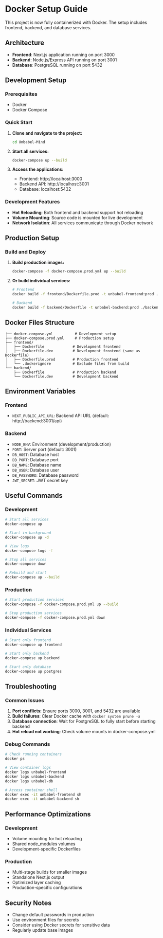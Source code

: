# Docker Setup Guide

This project is now fully containerized with Docker. The setup includes frontend, backend, and database services.

## Architecture

- **Frontend**: Next.js application running on port 3000
- **Backend**: Node.js/Express API running on port 3001
- **Database**: PostgreSQL running on port 5432

## Development Setup

### Prerequisites
- Docker
- Docker Compose

### Quick Start

1. **Clone and navigate to the project:**
   ```bash
   cd Unbabel-Mind
   ```

2. **Start all services:**
   ```bash
   docker-compose up --build
   ```

3. **Access the applications:**
   - Frontend: http://localhost:3000
   - Backend API: http://localhost:3001
   - Database: localhost:5432

### Development Features

- **Hot Reloading**: Both frontend and backend support hot reloading
- **Volume Mounting**: Source code is mounted for live development
- **Network Isolation**: All services communicate through Docker network

## Production Setup

### Build and Deploy

1. **Build production images:**
   ```bash
   docker-compose -f docker-compose.prod.yml up --build
   ```

2. **Or build individual services:**
   ```bash
   # Frontend
   docker build -f frontend/Dockerfile.prod -t unbabel-frontend:prod ./frontend
   
   # Backend
   docker build -f backend/Dockerfile -t unbabel-backend:prod ./backend
   ```

## Docker Files Structure

```
├── docker-compose.yml          # Development setup
├── docker-compose.prod.yml     # Production setup
├── frontend/
│   ├── Dockerfile             # Development frontend
│   ├── Dockerfile.dev         # Development frontend (same as Dockerfile)
│   ├── Dockerfile.prod        # Production frontend
│   └── .dockerignore          # Exclude files from build
└── backend/
    ├── Dockerfile             # Production backend
    └── Dockerfile.dev         # Development backend
```

## Environment Variables

### Frontend
- `NEXT_PUBLIC_API_URL`: Backend API URL (default: http://backend:3001/api)

### Backend
- `NODE_ENV`: Environment (development/production)
- `PORT`: Server port (default: 3001)
- `DB_HOST`: Database host
- `DB_PORT`: Database port
- `DB_NAME`: Database name
- `DB_USER`: Database user
- `DB_PASSWORD`: Database password
- `JWT_SECRET`: JWT secret key

## Useful Commands

### Development
```bash
# Start all services
docker-compose up

# Start in background
docker-compose up -d

# View logs
docker-compose logs -f

# Stop all services
docker-compose down

# Rebuild and start
docker-compose up --build
```

### Production
```bash
# Start production services
docker-compose -f docker-compose.prod.yml up --build

# Stop production services
docker-compose -f docker-compose.prod.yml down
```

### Individual Services
```bash
# Start only frontend
docker-compose up frontend

# Start only backend
docker-compose up backend

# Start only database
docker-compose up postgres
```

## Troubleshooting

### Common Issues

1. **Port conflicts**: Ensure ports 3000, 3001, and 5432 are available
2. **Build failures**: Clear Docker cache with `docker system prune -a`
3. **Database connection**: Wait for PostgreSQL to fully start before starting backend
4. **Hot reload not working**: Check volume mounts in docker-compose.yml

### Debug Commands
```bash
# Check running containers
docker ps

# View container logs
docker logs unbabel-frontend
docker logs unbabel-backend
docker logs unbabel-db

# Access container shell
docker exec -it unbabel-frontend sh
docker exec -it unbabel-backend sh
```

## Performance Optimizations

### Development
- Volume mounting for hot reloading
- Shared node_modules volumes
- Development-specific Dockerfiles

### Production
- Multi-stage builds for smaller images
- Standalone Next.js output
- Optimized layer caching
- Production-specific configurations

## Security Notes

- Change default passwords in production
- Use environment files for secrets
- Consider using Docker secrets for sensitive data
- Regularly update base images 